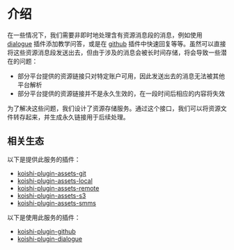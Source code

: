 # 介绍

在一些情况下，我们需要非即时地处理含有资源消息段的消息，例如使用 [dialogue](https://dialogue.koishi.chat) 插件添加教学问答，或是在 [github](https://github.koishi.chat) 插件中快速回复等等。虽然可以直接将这些资源消息段发送出去，但由于涉及的消息会被长时间存储，将会导致一些潜在的问题：

- 部分平台提供的资源链接只对特定账户可用，因此发送出去的消息无法被其他平台解析
- 部分平台提供的资源链接并不是永久生效的，在一段时间后相应的内容将失效

为了解决这些问题，我们设计了资源存储服务。通过这个接口，我们可以将资源文件转存起来，并生成永久链接用于后续处理。

## 相关生态

以下是提供此服务的插件：

- [koishi-plugin-assets-git](./plugins/git.md)
- [koishi-plugin-assets-local](./plugins/local.md)
- [koishi-plugin-assets-remote](./plugins/remote.md)
- [koishi-plugin-assets-s3](./plugins/s3.md)
- [koishi-plugin-assets-smms](./plugins/smms.md)

以下是使用此服务的插件：

- [koishi-plugin-github](https://github.koishi.chat)
- [koishi-plugin-dialogue](https://dialogue.koishi.chat)
